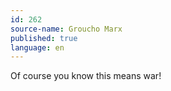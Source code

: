 ```yaml
---
id: 262
source-name: Groucho Marx
published: true
language: en
---
```

Of course you know this means war!
